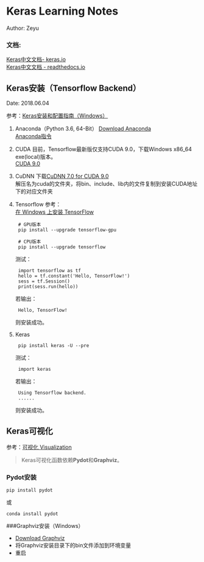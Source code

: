 # Keras Learning Notes

Author: Zeyu

### 文档:

[Keras中文文档- keras.io](https://keras.io/zh/)  
[Keras中文文档 - readthedocs.io](http://keras-cn.readthedocs.io/en/latest/)

## Keras安装（Tensorflow Backend）

Date: 2018.06.04

参考：[Keras安装和配置指南（Windows）](http://keras-cn.readthedocs.io/en/latest/for_beginners/keras_windows/)

1. Anaconda（Python 3.6, 64-Bit）
	[Download Anaconda](https://www.anaconda.com/download/)  
	[Anaconda指令](https://blog.csdn.net/fyuanfena/article/details/52080270)

2. CUDA
	目前，Tensorflow最新版仅支持CUDA 9.0，下载Windows x86_64 exe(local)版本。  
	[CUDA 9.0](https://developer.nvidia.com/cuda-90-download-archive)

3. CuDNN
	下载[CuDNN 7.0 for CUDA 9.0](https://developer.nvidia.com/rdp/cudnn-archive)  
	解压名为cuda的文件夹，将bin、include、lib内的文件复制到安装CUDA地址下的对应文件夹

4. Tensorflow
	参考：  
	[在 Windows 上安装 TensorFlow](https://www.tensorflow.org/install/install_windows)  

		# GPU版本
		pip install --upgrade tensorflow-gpu

		# CPU版本
		pip install --upgrade tensorflow

	测试：

		import tensorflow as tf
		hello = tf.constant('Hello, TensorFlow!')
		sess = tf.Session()
		print(sess.run(hello))
	
	若输出：

		Hello, TensorFlow!

	则安装成功。

5. Keras  

		pip install keras -U --pre

	测试：
  
		import keras

	若输出：
  
		Using Tensorflow backend.
		......

	则安装成功。


## Keras可视化

参考：[可视化 Visualization](https://keras.io/zh/visualization/)  
>Keras可视化函数依赖**Pydot**和**Graphviz**。

### Pydot安装

	pip install pydot
或  

	conda install pydot


###Graphviz安装（Windows）

- [Download Graphviz](http://www.graphviz.org/download/)
- 将Graphviz安装目录下的bin文件添加到环境变量
- 重启